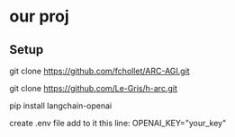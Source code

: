 # our proj

## Setup

git clone https://github.com/fchollet/ARC-AGI.git

git clone https://github.com/Le-Gris/h-arc.git

pip install langchain-openai

create .env file
add to it this line:
OPENAI_KEY="your_key"